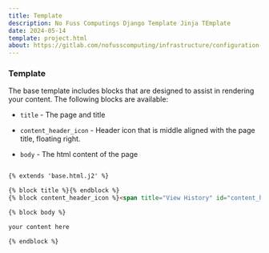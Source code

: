 ```yaml
---
title: Template
description: No Fuss Computings Django Template Jinja TEmplate
date: 2024-05-14
template: project.html
about: https://gitlab.com/nofusscomputing/infrastructure/configuration-management/django_app
---
```




### Template

The base template includes blocks that are designed to assist in rendering your content. The following blocks are available: 

- `title` - The page and title

- `content_header_icon` - Header icon that is middle aligned with the page title, floating right.

- `body` -  The html content of the page

``` html title="template.html.j2"

{% extends 'base.html.j2' %}

{% block title %}{% endblock %}
{% block content_header_icon %}<span title="View History" id="content_header_icon">H</span>{% endblock %}

{% block body %}

your content here

{% endblock %}

```
